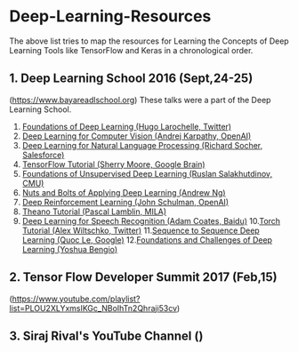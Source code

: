 # Deep-Learning-Resources
The above list tries to map the resources for Learning the Concepts of Deep Learning Tools like TensorFlow and Keras in a chronological order.

## 1. Deep Learning School 2016 (Sept,24-25)
(https://www.bayareadlschool.org)
These talks were a part of the Deep Learning School.

1. [Foundations of Deep Learning (Hugo Larochelle, Twitter)](https://youtu.be/zij_FTbJHsk)
2. [Deep Learning for Computer Vision (Andrej Karpathy, OpenAI)](https://youtu.be/u6aEYuemt0M)
3. [Deep Learning for Natural Language Processing (Richard Socher, Salesforce)](https://youtu.be/oGk1v1jQITw)
4. [TensorFlow Tutorial (Sherry Moore, Google Brain)](https://youtu.be/Ejec3ID_h0w)
5. [Foundations of Unsupervised Deep Learning (Ruslan Salakhutdinov, CMU)](https://youtu.be/rK6bchqeaN8)
6. [Nuts and Bolts of Applying Deep Learning (Andrew Ng)](https://youtu.be/F1ka6a13S9I)
7. [Deep Reinforcement Learning (John Schulman, OpenAI)](https://youtu.be/PtAIh9KSnjo)
8. [Theano Tutorial (Pascal Lamblin, MILA)](https://youtu.be/OU8I1oJ9HhI)
9. [Deep Learning for Speech Recognition (Adam Coates, Baidu)](https://youtu.be/g-sndkf7mCs)
10.[Torch Tutorial (Alex Wiltschko, Twitter)](https://youtu.be/L1sHcj3qDNc)
11.[Sequence to Sequence Deep Learning (Quoc Le, Google)](https://youtu.be/G5RY_SUJih4)
12.[Foundations and Challenges of Deep Learning (Yoshua Bengio)](https://youtu.be/11rsu_WwZTc)

## 2. Tensor Flow Developer Summit 2017 (Feb,15)
(https://www.youtube.com/playlist?list=PLOU2XLYxmsIKGc_NBoIhTn2Qhraji53cv)

## 3. Siraj Rival's YouTube Channel ()
